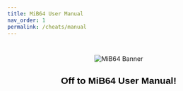```yaml
---
title: MiB64 User Manual
nav_order: 1
permalink: /cheats/manual
---
```


<p align="center">
  <img src="/cheats/asset/images/01/mib64_banner.png" alt="MiB64 Banner" style="max-width:80%; margin-top:2em;" />
</p>

<h2 style="text-align:center; color:#000; font-family:sans-serif;">Off to MiB64 User Manual!</h2>

<!-- ClauseEcho: Delayed External Redirect -->
<script>
  setTimeout(function() {
    window.location.href = "https://mib64.github.io/manual/";
  }, 400); // 400ms delay to allow image to load
</script>
